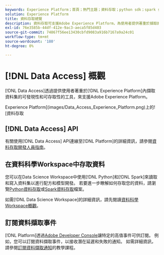```yaml
---
keywords: Experience Platform；首頁；熱門主題；資料存取；python sdk；spark sdk；資料存取api
solution: Experience Platform
title: 資料存取總覽
description: 資料存取可支援Adobe Experience Platform，為使用者提供著重於擷取的Platform資料集可探索性和可存取性的工具。
exl-id: 76e3585b-44df-412e-9ac3-aeca5f85d403
source-git-commit: 74867f56ee13430cbfd9083a916b7167a9a24c01
workflow-type: tm+mt
source-wordcount: '180'
ht-degree: 0%

---
```


# [!DNL Data Access] 概觀

[!DNL Data Access]透過提供使用者著重於[!DNL Experience Platform]內擷取資料集的可發現性和可存取性的工具，來支援Adobe Experience Platform。

Experience Platform](images/Data_Access_Experience_Platform.png)上的![資料存取

## [!DNL Data Access] API

有關使用[!DNL Data Access] API連線至[!DNL Platform]的詳細資訊，請參閱[資料存取開發人員指南](api.md)。

## 在資料科學Workspace中存取資料

您可以在Data Science Workspace中使用[!DNL Python]和[!DNL Spark]來讀取和寫入資料集以進行配方和模型開發。 若要進一步瞭解如何存取您的資料，請瀏覽[Python資料存取](../data-science-workspace/authoring/python.md)或[Spark資料存取](../data-science-workspace/authoring/spark.md)檔案。

如需[!DNL Data Science Workspace]的詳細資訊，請先閱讀[資料科學Workspace概觀](../data-science-workspace/home.md)。

## 訂閱資料擷取事件

[!DNL Platform]透過[Adobe Developer Console](https://www.adobe.com/go/devs_console_ui)讓特定的高值事件可供訂閱。 例如，您可以訂閱資料擷取事件，以接收潛在延遲和失敗的通知。 如需詳細資訊，請參閱[訂閱資料擷取通知](../ingestion/quality/subscribe-events.md)的教學課程。
